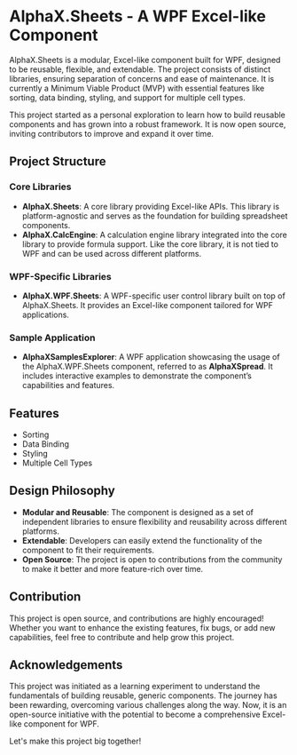 # AlphaX.Sheets - A WPF Excel-like Component

AlphaX.Sheets is a modular, Excel-like component built for WPF, designed to be reusable, flexible, and extendable. The project consists of distinct libraries, ensuring separation of concerns and ease of maintenance. It is currently a Minimum Viable Product (MVP) with essential features like sorting, data binding, styling, and support for multiple cell types.

This project started as a personal exploration to learn how to build reusable components and has grown into a robust framework. It is now open source, inviting contributors to improve and expand it over time.

## Project Structure

### Core Libraries
- **AlphaX.Sheets**: A core library providing Excel-like APIs. This library is platform-agnostic and serves as the foundation for building spreadsheet components.
- **AlphaX.CalcEngine**: A calculation engine library integrated into the core library to provide formula support. Like the core library, it is not tied to WPF and can be used across different platforms.

### WPF-Specific Libraries
- **AlphaX.WPF.Sheets**: A WPF-specific user control library built on top of AlphaX.Sheets. It provides an Excel-like component tailored for WPF applications.

### Sample Application
- **AlphaXSamplesExplorer**: A WPF application showcasing the usage of the AlphaX.WPF.Sheets component, referred to as **AlphaXSpread**. It includes interactive examples to demonstrate the component’s capabilities and features.

## Features
- Sorting
- Data Binding
- Styling
- Multiple Cell Types

## Design Philosophy
- **Modular and Reusable**: The component is designed as a set of independent libraries to ensure flexibility and reusability across different platforms.
- **Extendable**: Developers can easily extend the functionality of the component to fit their requirements.
- **Open Source**: The project is open to contributions from the community to make it better and more feature-rich over time.

## Contribution
This project is open source, and contributions are highly encouraged! Whether you want to enhance the existing features, fix bugs, or add new capabilities, feel free to contribute and help grow this project.

## Acknowledgements
This project was initiated as a learning experiment to understand the fundamentals of building reusable, generic components. The journey has been rewarding, overcoming various challenges along the way. Now, it is an open-source initiative with the potential to become a comprehensive Excel-like component for WPF.

Let's make this project big together!
